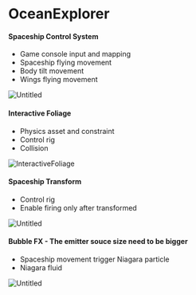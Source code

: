 # OceanExplorer
 
#### Spaceship Control System
- Game console input and mapping
- Spaceship flying movement
- Body tilt movement
- Wings flying movement

![Untitled](https://github.com/TimChen1383/OceanExplorer/assets/37008451/891c0a95-7f8f-4ff9-a2b6-665be03054fc)

#### Interactive Foliage
- Physics asset and constraint
- Control rig
- Collision

![InteractiveFoliage](https://github.com/TimChen1383/OceanExplorer/assets/37008451/76d17f64-aadd-46c4-b9ff-1663ac201729)

#### Spaceship Transform
- Control rig
- Enable firing only after transformed

![Untitled](https://github.com/TimChen1383/OceanExplorer/assets/37008451/85c6b17a-d245-4ed0-aac4-2e676e18412f)


#### Bubble FX - The emitter souce size need to be bigger
- Spaceship movement trigger Niagara particle
- Niagara fluid

![Untitled](https://github.com/TimChen1383/OceanExplorer/assets/37008451/053ffeea-0ba4-4349-bd00-4c3fd6612c11)
